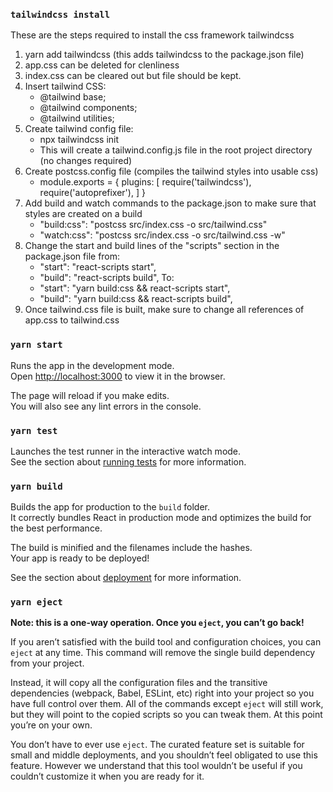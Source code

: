 ### `tailwindcss install`

These are the steps required to install the css framework tailwindcss

1. yarn add tailwindcss (this adds tailwindcss to the package.json file)
2. app.css can be deleted for clenliness
3. index.css can be cleared out but file should be kept.
4. Insert tailwind CSS:
   - @tailwind base;
   - @tailwind components;
   - @tailwind utilities;
5. Create tailwind config file:
   - npx tailwindcss init
   - This will create a tailwind.config.js file in the root project directory (no changes required)
6. Create postcss.config file (compiles the tailwind styles into usable css)
   - module.exports = {
     plugins: [
     require('tailwindcss'),
     require('autoprefixer'),
     ]
     }
7. Add build and watch commands to the package.json to make sure that styles are created on a build
   - "build:css": "postcss src/index.css -o src/tailwind.css"
   - "watch:css": "postcss src/index.css -o src/tailwind.css -w"
8. Change the start and build lines of the "scripts" section in the package.json file from:
   - "start": "react-scripts start",
   - "build": "react-scripts build",
     To:
   - "start": "yarn build:css && react-scripts start",
   - "build": "yarn build:css && react-scripts build",
9. Once tailwind.css file is built, make sure to change all references of app.css to tailwind.css

### `yarn start`

Runs the app in the development mode.\
Open [http://localhost:3000](http://localhost:3000) to view it in the browser.

The page will reload if you make edits.\
You will also see any lint errors in the console.

### `yarn test`

Launches the test runner in the interactive watch mode.\
See the section about [running tests](https://facebook.github.io/create-react-app/docs/running-tests) for more information.

### `yarn build`

Builds the app for production to the `build` folder.\
It correctly bundles React in production mode and optimizes the build for the best performance.

The build is minified and the filenames include the hashes.\
Your app is ready to be deployed!

See the section about [deployment](https://facebook.github.io/create-react-app/docs/deployment) for more information.

### `yarn eject`

**Note: this is a one-way operation. Once you `eject`, you can’t go back!**

If you aren’t satisfied with the build tool and configuration choices, you can `eject` at any time. This command will remove the single build dependency from your project.

Instead, it will copy all the configuration files and the transitive dependencies (webpack, Babel, ESLint, etc) right into your project so you have full control over them. All of the commands except `eject` will still work, but they will point to the copied scripts so you can tweak them. At this point you’re on your own.

You don’t have to ever use `eject`. The curated feature set is suitable for small and middle deployments, and you shouldn’t feel obligated to use this feature. However we understand that this tool wouldn’t be useful if you couldn’t customize it when you are ready for it.
